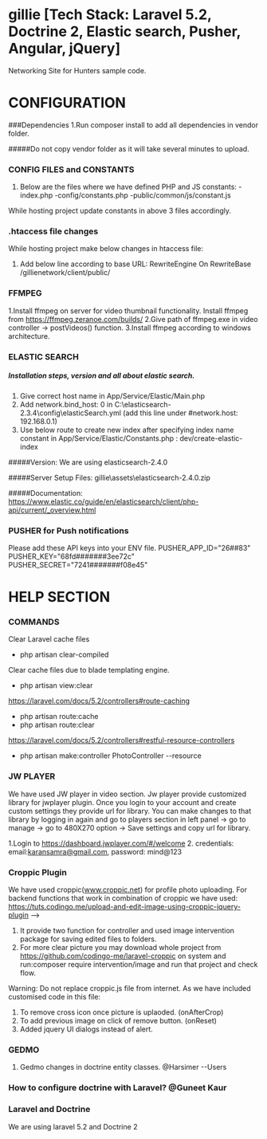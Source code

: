 # gillie [Tech Stack: Laravel 5.2, Doctrine 2, Elastic search, Pusher, Angular, jQuery]
Networking Site for Hunters sample code.


CONFIGURATION
=============

###Dependencies
1.Run composer install to add all dependencies in vendor folder.

#####Do not  copy vendor folder as it will take several minutes to upload.

### CONFIG FILES and CONSTANTS

1. Below are the files where we have defined PHP and JS constants:
-index.php
-config/constants.php
-public/common/js/constant.js

While hosting project update constants in above 3 files accordingly.

### .htaccess file changes

While hosting project make below changes in htaccess file:
1. Add below line according to base URL:
RewriteEngine On
RewriteBase /gillienetwork/client/public/





### FFMPEG

1.Install ffmpeg on server for video thumbnail functionality. Install ffmpeg from https://ffmpeg.zeranoe.com/builds/
2.Give path of ffmpeg.exe in video controller -> postVideos() function.
3.Install ffmpeg according to windows architecture.




### ELASTIC SEARCH

##### Installation steps, version and all about elastic search.

1. Give correct host name in App/Service/Elastic/Main.php
2. Add network.bind_host: 0 in C:\elasticsearch-2.3.4\config\elasticSearch.yml (add this line under #network.host: 192.168.0.1)
3. Use below route to create new index after specifying index name constant 
    in App/Service/Elastic/Constants.php :
    dev/create-elastic-index

#####Version:
We are using elasticsearch-2.4.0

#####Server Setup Files:
gillie\assets\elasticsearch-2.4.0.zip

#####Documentation: 
https://www.elastic.co/guide/en/elasticsearch/client/php-api/current/_overview.html

### PUSHER for Push notifications

Please add these API keys into your ENV file.
PUSHER_APP_ID="26##83"
PUSHER_KEY="68fd#######3ee72c"
PUSHER_SECRET="7241#######f08e45"

HELP SECTION
============

### COMMANDS
Clear Laravel cache files
* php artisan clear-compiled

Clear cache files due to blade templating engine.
* php artisan view:clear

https://laravel.com/docs/5.2/controllers#route-caching
* php artisan route:cache
* php artisan route:clear

https://laravel.com/docs/5.2/controllers#restful-resource-controllers
* php artisan make:controller PhotoController --resource

### JW PLAYER
We have used JW player in video section.
Jw player provide customized library for jwplayer plugin. Once you login to your account
and create custom settings they provide url for library. You can make changes to that library
by logging in again and go to players section in left panel -> go to manage -> go to 480X270 option -> Save
settings and copy url for library.

1.Login to https://dashboard.jwplayer.com/#/welcome
2. credentials: email:karansamra@gmail.com, password: mind@123


### Croppic Plugin
We have used croppic(www.croppic.net) for profile photo uploading.
For backend functions that work in combination of croppic we have used:
https://tuts.codingo.me/upload-and-edit-image-using-croppic-jquery-plugin -->
1. It provide two function for controller and used image intervention package for saving edited files to folders.
2. For more clear picture you may download whole project from https://github.com/codingo-me/laravel-croppic on system
and run:composer require intervention/image and run that project and check flow.

Warning: Do not replace croppic.js file from internet. As we have included customised code in this file:
1. To remove cross icon once picture is uplaoded. (onAfterCrop)
2. To add previous image on click of remove button. (onReset)
3. Added jquery UI dialogs instead of alert.


### GEDMO
1. Gedmo changes in doctrine entity classes. @Harsimer
--Users

### How to configure doctrine with Laravel? @Guneet Kaur


### Laravel and Doctrine
We are using laravel 5.2 and Doctrine 2
